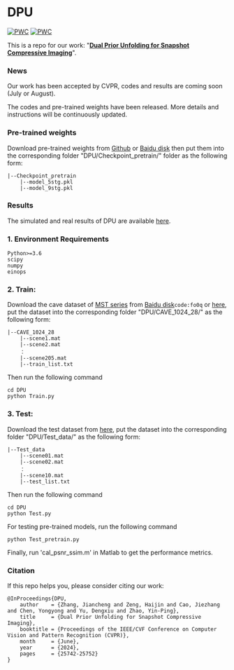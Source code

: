 # DPU

[![PWC](https://img.shields.io/endpoint.svg?url=https://paperswithcode.com/badge/dual-prior-unfolding-for-snapshot-compressive/spectral-reconstruction-on-cave)](https://paperswithcode.com/sota/spectral-reconstruction-on-cave?p=dual-prior-unfolding-for-snapshot-compressive)
[![PWC](https://img.shields.io/endpoint.svg?url=https://paperswithcode.com/badge/dual-prior-unfolding-for-snapshot-compressive/spectral-reconstruction-on-kaist)](https://paperswithcode.com/sota/spectral-reconstruction-on-kaist?p=dual-prior-unfolding-for-snapshot-compressive)

This is a repo for our work: "**[Dual Prior Unfolding for Snapshot Compressive Imaging](https://openaccess.thecvf.com/content/CVPR2024/html/Zhang_Dual_Prior_Unfolding_for_Snapshot_Compressive_Imaging_CVPR_2024_paper.html)**".

### News
Our work has been accepted by CVPR, codes and results are coming soon (July or August).

The codes and pre-trained weights have been released. More details and instructions will be continuously updated.

### Pre-trained weights
Download pre-trained weights from [Github](https://github.com/ZhangJC-2k/Pre-trained-Models/tree/main/DPU_Pretrain_Weights) or [Baidu disk](https://pan.baidu.com/s/1ehorAEE169sSiAzqML9P2g?pwd=28tn) then put them into the corresponding folder "DPU/Checkpoint_pretrain/" folder as the following form:

	|--Checkpoint_pretrain
        |--model_5stg.pkl
        |--model_9stg.pkl

### Results
The simulated and real results of DPU are available [here](https://pan.baidu.com/s/1xtv7YotNPS0lf7dcEWanFw?pwd=zuir).

### 1. Environment Requirements
```shell
Python>=3.6
scipy
numpy
einops
```

### 2. Train:

Download the cave dataset of [MST series](https://github.com/caiyuanhao1998/MST) from [Baidu disk](https://pan.baidu.com/s/1X_uXxgyO-mslnCTn4ioyNQ)`code:fo0q` or [here](https://pan.baidu.com/s/1gyIOfmUWKrjntKobUjwTjw?pwd=lup6), put the dataset into the corresponding folder "DPU/CAVE_1024_28/" as the following form:

	|--CAVE_1024_28
        |--scene1.mat
        |--scene2.mat
        ：
        |--scene205.mat
        |--train_list.txt
Then run the following command
```shell
cd DPU
python Train.py
```

### 3. Test:

Download the test dataset from [here](https://pan.baidu.com/s/1KqMo3CY8LU9HRU2Lak9yfQ?pwd=c0a2), put the dataset into the corresponding folder "DPU/Test_data/" as the following form:

	|--Test_data
        |--scene01.mat
        |--scene02.mat
        ：
        |--scene10.mat
        |--test_list.txt
Then run the following command
```shell
cd DPU
python Test.py
```
For testing pre-trained models, run the following command
```
python Test_pretrain.py
```
Finally, run 'cal_psnr_ssim.m' in Matlab to get the performance metrics.

### Citation
If this repo helps you, please consider citing our work:


```shell
@InProceedings{DPU,
    author    = {Zhang, Jiancheng and Zeng, Haijin and Cao, Jiezhang and Chen, Yongyong and Yu, Dengxiu and Zhao, Yin-Ping},
    title     = {Dual Prior Unfolding for Snapshot Compressive Imaging},
    booktitle = {Proceedings of the IEEE/CVF Conference on Computer Vision and Pattern Recognition (CVPR)},
    month     = {June},
    year      = {2024},
    pages     = {25742-25752}
}
```
